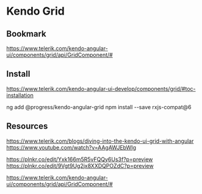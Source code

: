 # Kendo Grid

## Bookmark
https://www.telerik.com/kendo-angular-ui/components/grid/api/GridComponent/#

## Install
https://www.telerik.com/kendo-angular-ui-develop/components/grid/#toc-installation

ng add @progress/kendo-angular-grid
npm install --save rxjs-compat@6

## Resources
https://www.telerik.com/blogs/diving-into-the-kendo-ui-grid-with-angular
https://www.youtube.com/watch?v=AAgAWJEbWIg

https://plnkr.co/edit/Yxk166m5R5vFQQy6Us3f?p=preview
https://plnkr.co/edit/9Vgt9Ug2jx8XXDQPOZdC?p=preview

https://www.telerik.com/kendo-angular-ui/components/grid/api/GridComponent/#




